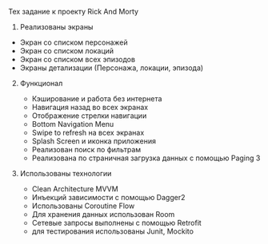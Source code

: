Тех задание к проекту Rick And Morty


1. Реализованы экраны
  - Экран со списком персонажей
  - Экран со списком локаций
  - Экран со списком всех эпизодов
  - Экраны детализации (Персонажа, локации, эпизода)
  
2. Функционал
	- Кэширование и работа без интернета
	- Навигация назад во всех экранах
	- Отображение стрелки навигации
	- Bottom Navigation Menu
	- Swipe to refresh на всех экранах
	- Splash Screen и иконка приложения
	- Реализован поиск по фильтрам
	- Реализована по страничная загрузка данных с помощью Paging 3
  
3. Использованы технологии
	- Clean Architecture MVVM
	- Инъекций зависимости с помощью Dagger2
	- Использованы Coroutine Flow
	- Для хранения данных использован Room
	- Сетевые запросы выполнены с помощью Retrofit
	- для тестирования использованы Junit, Mockito 

